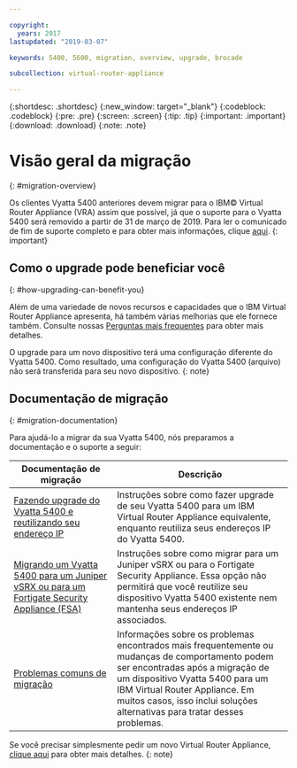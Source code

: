 ```yaml
---

copyright:
  years: 2017
lastupdated: "2019-03-07"

keywords: 5400, 5600, migration, overview, upgrade, brocade

subcollection: virtual-router-appliance

---
```


{:shortdesc: .shortdesc}
{:new_window: target="_blank"}
{:codeblock: .codeblock}
{:pre: .pre}
{:screen: .screen}
{:tip: .tip}
{:important: .important}
{:download: .download}
{:note: .note}

# Visão geral da migração
{: #migration-overview}

Os clientes Vyatta 5400 anteriores devem migrar para o IBM© Virtual Router Appliance (VRA) assim que possível, já que o suporte para o Vyatta 5400 será removido a partir de 31 de março de 2019. Para ler o comunicado de fim de suporte completo e para obter mais informações, clique [aqui](/docs/infrastructure/virtual-router-appliance?topic=virtual-router-appliance-vyatta-5400-end-of-support-announcement).
{: important}

## Como o upgrade pode beneficiar você
{: #how-upgrading-can-benefit-you}

Além de uma variedade de novos recursos e capacidades que o IBM Virtual Router Appliance apresenta, há também várias melhorias que ele fornece também. Consulte nossas [Perguntas mais frequentes](/docs/infrastructure/virtual-router-appliance?topic=virtual-router-appliance-faqs-for-ibm-virtual-router-appliance#what-improvements-does-the-virtual-router-appliance-vyatta-5600-have-over-the-vyatta-5400-) para obter mais detalhes.

O upgrade para um novo dispositivo terá uma configuração diferente do Vyatta 5400. Como resultado, uma configuração do Vyatta 5400 (arquivo) não será transferida para seu novo dispositivo.
{: note}

## Documentação de migração
{: #migration-documentation}

Para ajudá-lo a migrar da sua Vyatta 5400, nós preparamos a documentação e o suporte a seguir:

| Documentação de migração | Descrição |
| ------------- | ------------- |
| [Fazendo upgrade do Vyatta 5400 e reutilizando seu endereço IP](/docs/infrastructure/virtual-router-appliance?topic=virtual-router-appliance-upgrading-the-vyatta-5400-and-reusing-its-ip-addresses) | Instruções sobre como fazer upgrade de seu Vyatta 5400 para um IBM Virtual Router Appliance equivalente, enquanto reutiliza seus endereços IP do Vyatta 5400. |
| [Migrando um Vyatta 5400 para um Juniper vSRX ou para um Fortigate Security Appliance (FSA)](/docs/infrastructure/virtual-router-appliance?topic=virtual-router-appliance-migrating-a-vyatta-5400-to-a-juniper-vsrx-or-fortigate-security-appliance-fsa-10gbps) | Instruções sobre como migrar para um Juniper vSRX ou para o Fortigate Security Appliance. Essa opção não permitirá que você reutilize seu dispositivo Vyatta 5400 existente nem mantenha seus endereços IP associados. |
| [Problemas comuns de migração](/docs/infrastructure/virtual-router-appliance?topic=virtual-router-appliance-vyatta-5400-common-migration-issues)  | Informações sobre os problemas encontrados mais frequentemente ou mudanças de comportamento podem ser encontradas após a migração de um dispositivo Vyatta 5400 para um IBM Virtual Router Appliance. Em muitos casos, isso inclui soluções alternativas para tratar desses problemas. |

Se você precisar simplesmente pedir um novo Virtual Router Appliance, [clique aqui](/docs/infrastructure/virtual-router-appliance?topic=virtual-router-appliance-getting-started) para obter mais detalhes.
{: note}
